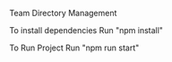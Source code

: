 Team Directory Management

To install dependencies
Run "npm install"

To Run Project
Run "npm run start"
